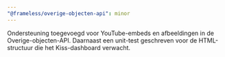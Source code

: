 ```yaml
---
"@frameless/overige-objecten-api": minor
---
```


Ondersteuning toegevoegd voor YouTube-embeds en afbeeldingen in de Overige-objecten-API. Daarnaast een unit-test geschreven voor de HTML-structuur die het Kiss-dashboard verwacht.
